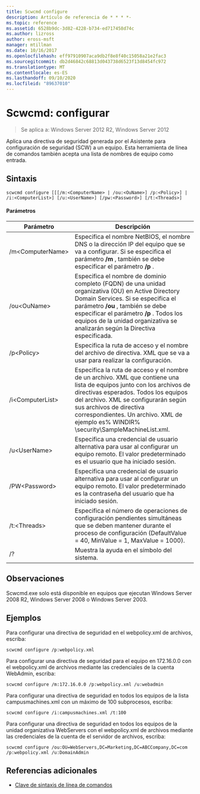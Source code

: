 ```yaml
---
title: Scwcmd configure
description: Artículo de referencia de * * * *-
ms.topic: reference
ms.assetid: 6528b9dc-3d82-4228-b734-ed717458d74c
ms.author: lizross
author: eross-msft
manager: mtillman
ms.date: 10/16/2017
ms.openlocfilehash: eff97910907aca9db2f8e8f40c15058a21e2fac3
ms.sourcegitcommit: db2d46842c68813d043738d6523f13d8454fc972
ms.translationtype: MT
ms.contentlocale: es-ES
ms.lasthandoff: 09/10/2020
ms.locfileid: "89637010"
---
```

# <a name="scwcmd-configure"></a>Scwcmd: configurar

> Se aplica a: Windows Server 2012 R2, Windows Server 2012

Aplica una directiva de seguridad generada por el Asistente para configuración de seguridad (SCW) a un equipo. Esta herramienta de línea de comandos también acepta una lista de nombres de equipo como entrada.

## <a name="syntax"></a>Sintaxis

```
scwcmd configure [[[/m:<ComputerName> | /ou:<OuName>] /p:<Policy>] | /i:<ComputerList>] [/u:<UserName>] [/pw:<Password>] [/t:<Threads>]
```

#### <a name="parameters"></a>Parámetros

|Parámetro|Descripción|
|---------|-----------|
|/m\<ComputerName>|Especifica el nombre NetBIOS, el nombre DNS o la dirección IP del equipo que se va a configurar. Si se especifica el parámetro **/m** , también se debe especificar el parámetro **/p** .|
|/ou\<OuName>|Especifica el nombre de dominio completo (FQDN) de una unidad organizativa (OU) en Active Directory Domain Services. Si se especifica el parámetro **/ou** , también se debe especificar el parámetro **/p** . Todos los equipos de la unidad organizativa se analizarán según la Directiva especificada.|
|/p\<Policy>|Especifica la ruta de acceso y el nombre del archivo de directiva. XML que se va a usar para realizar la configuración.|
|/i\<ComputerList>|Especifica la ruta de acceso y el nombre de un archivo. XML que contiene una lista de equipos junto con los archivos de directivas esperados. Todos los equipos del archivo. XML se configurarán según sus archivos de directiva correspondientes. Un archivo. XML de ejemplo es% WINDIR% \security\SampleMachineList.xml.|
|/u\<UserName>|Especifica una credencial de usuario alternativa para usar al configurar un equipo remoto. El valor predeterminado es el usuario que ha iniciado sesión.|
|/PW\<Password>|Especifica una credencial de usuario alternativa para usar al configurar un equipo remoto. El valor predeterminado es la contraseña del usuario que ha iniciado sesión.|
|/t:\<Threads>|Especifica el número de operaciones de configuración pendientes simultáneas que se deben mantener durante el proceso de configuración (DefaultValue = 40, MinValue = 1, MaxValue = 1000).|
|/?|Muestra la ayuda en el símbolo del sistema.|

## <a name="remarks"></a>Observaciones

Scwcmd.exe solo está disponible en equipos que ejecutan Windows Server 2008 R2, Windows Server 2008 o Windows Server 2003.

## <a name="examples"></a>Ejemplos

Para configurar una directiva de seguridad en el webpolicy.xml de archivos, escriba:
```
scwcmd configure /p:webpolicy.xml
```
Para configurar una directiva de seguridad para el equipo en 172.16.0.0 con el webpolicy.xml de archivos mediante las credenciales de la cuenta WebAdmin, escriba:
```
scwcmd configure /m:172.16.0.0 /p:webpolicy.xml /u:webadmin
```
Para configurar una directiva de seguridad en todos los equipos de la lista campusmachines.xml con un máximo de 100 subprocesos, escriba:
```
scwcmd configure /i:campusmachines.xml /t:100
```
Para configurar una directiva de seguridad en todos los equipos de la unidad organizativa WebServers con el webpolicy.xml de archivos mediante las credenciales de la cuenta de el servidor de archivos, escriba:
```
scwcmd configure /ou:OU=WebServers,DC=Marketing,DC=ABCCompany,DC=com /p:webpolicy.xml /u:DomainAdmin
```

## <a name="additional-references"></a>Referencias adicionales

- [Clave de sintaxis de línea de comandos](command-line-syntax-key.md)